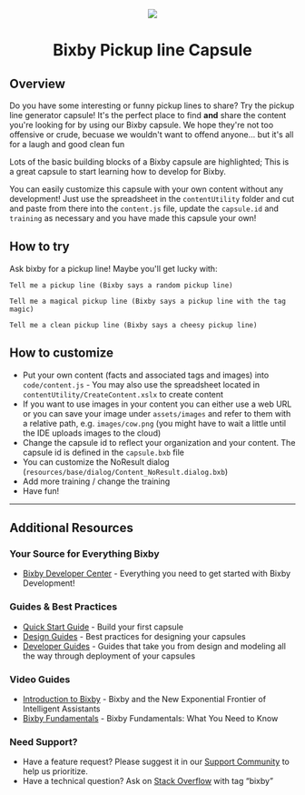 <p align="Center">
  <img src="https://bixbydevelopers.com/dev/docs-assets/resources/dev-guide/bixby_logo_github-11221940070278028369.png">
  <br/>
  <h1 align="Center">Bixby Pickup line Capsule</h1>
</p>

## Overview

Do you have some interesting or funny pickup lines to share? Try the pickup line generator capsule! It's the perfect place to find **and** share the content you're looking for by using our Bixby capsule. We hope they're not too offensive or crude, becuase we wouldn't want to offend anyone... but it's all for a laugh and good clean fun

Lots of the basic building blocks of a Bixby capsule are highlighted; This is a great capsule to start learning how to develop for Bixby.

You can easily customize this capsule with your own content without any development! Just use the spreadsheet in the `contentUtility` folder and cut and paste from there into the `content.js` file, update the `capsule.id` and `training` as necessary and you have made this capsule your own!

## How to try
Ask bixby for a pickup line! Maybe you'll get lucky with:

```
Tell me a pickup line (Bixby says a random pickup line)

Tell me a magical pickup line (Bixby says a pickup line with the tag magic)

Tell me a clean pickup line (Bixby says a cheesy pickup line)
```

## How to customize
* Put your own content (facts and associated tags and images) into `code/content.js` - You may also use the spreadsheet located in `contentUtility/CreateContent.xslx` to create content
* If you want to use images in your content you can either use a web URL or you can save your image under `assets/images` and refer to them with a relative path, e.g. `images/cow.png` (you might have to wait a little until the IDE uploads images to the cloud)
* Change the capsule id to reflect your organization and your content. The capsule id is defined in the `capsule.bxb` file
* You can customize the NoResult dialog (`resources/base/dialog/Content_NoResult.dialog.bxb`)
* Add more training / change the training
* Have fun!

---

## Additional Resources

### Your Source for Everything Bixby
* [Bixby Developer Center](http://bixbydevelopers.com) - Everything you need to get started with Bixby Development!

### Guides & Best Practices
* [Quick Start Guide](https://bixbydevelopers.com/dev/docs/get-started/quick-start) - Build your first capsule
* [Design Guides](https://bixbydevelopers.com/dev/docs/dev-guide/design-guides) - Best practices for designing your capsules
* [Developer Guides](https://bixbydevelopers.com/dev/docs/dev-guide/developers) - Guides that take you from design and modeling all the way through deployment of your capsules

### Video Guides
* [Introduction to Bixby](https://youtu.be/DFvpK4PosvI) - Bixby and the New Exponential Frontier of Intelligent Assistants
* [Bixby Fundamentals](https://bixby.developer.samsung.com/newsroom/en-us/22/01/2019/Teaching-Bixby-Fundamentals-What-You-Need-to-Know) - Bixby Fundamentals: What You Need to Know

### Need Support?
* Have a feature request? Please suggest it in our [Support Community](https://support.bixbydevelopers.com/hc/en-us/community/topics/360000183273-Feature-Requests) to help us prioritize.
* Have a technical question? Ask on [Stack Overflow](https://stackoverflow.com/questions/tagged/bixby) with tag “bixby”
